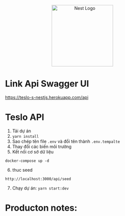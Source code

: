 <p align="center">
  <a href="http://nestjs.com/" target="blank"><img src="https://nestjs.com/img/logo-small.svg" width="200" alt="Nest Logo" /></a>
</p>

# Link Api Swagger UI
<a herf="https://teslo-s-nestjs.herokuapp.com/api" target="blank">https://teslo-s-nestjs.herokuapp.com/api</a>


# Teslo API

1. Tải dự án
2. `yarn install`
3. Sao chép tên file `.env` và đổi tên thành `.env.tempalte`
4. Thay đổi các biến môi trường
5. Kết nối cơ sở dữ liệu

```
docker-compose up -d
```

6. thuc seed

```
http://localhost:3000/api/seed
```

7. Chạy dự án: `yarn start:dev`

# Producton notes:
